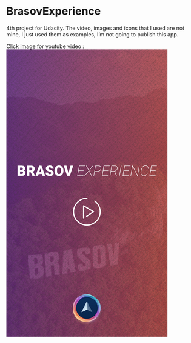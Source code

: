 # BrasovExperience
4th project for Udacity.
The video, images and icons that I used are not mine, I just used them as examples, I’m not going to publish this app.

Click image for youtube video :
[![Youtube Video](screen/Screenshot_2018-01-22-11-09-54.png)](https://www.youtube.com/watch?v=xNSTyY7jI1E&feature=youtu.be)
